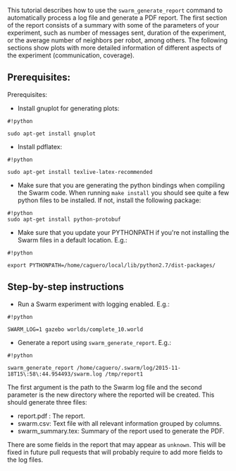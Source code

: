 This tutorial describes how to use the `swarm_generate_report` command to automatically process a log file and generate a PDF report. The first section of the report consists of a summary with some of the parameters of your experiment, such as number of messages sent, duration of the experiment, or the average number of neighbors per robot, among others. The following sections show plots with more detailed information of different aspects of the experiment (communication, coverage).

## Prerequisites:

Prerequisites:

* Install gnuplot for generating plots:

```
#!python

sudo apt-get install gnuplot
```

* Install pdflatex:

```
#!python

sudo apt-get install texlive-latex-recommended
```


* Make sure that you are generating the python bindings when compiling the Swarm code. When running `make install` you should see quite a few python files to be installed. If not, install the following package:

```
#!python
sudo apt-get install python-protobuf
```

* Make sure that you update your PYTHONPATH if you're not installing the Swarm files in a default location. E.g.:
 
``` 
#!python
 
export PYTHONPATH=/home/caguero/local/lib/python2.7/dist-packages/
```

## Step-by-step instructions


* Run a Swarm experiment with logging enabled. E.g.:

```
#!python

SWARM_LOG=1 gazebo worlds/complete_10.world
```

* Generate a report using `swarm_generate_report`. E.g.:

```
#!python

swarm_generate_report /home/caguero/.swarm/log/2015-11-18T15\:58\:44.954493/swarm.log /tmp/report1
```

The first argument is the path to the Swarm log file and the second parameter is the new directory where the reported will be created. This should generate three files:

* report.pdf : The report.
* swarm.csv: Text file with all relevant information grouped by columns.
* swarm_summary.tex: Summary of the report used to generate the PDF.

There are some fields in the report that may appear as `unknown`. This will be fixed in future pull requests that will probably require to add more fields to the log files.